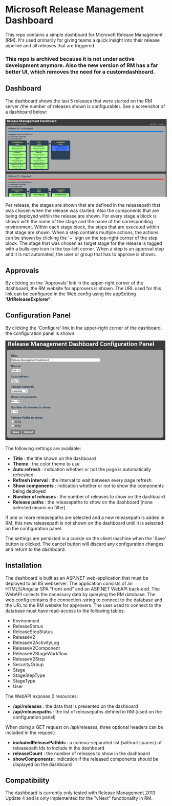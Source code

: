 # Microsoft Release Management Dashboard
This repo contains a simple dashboard for Microsoft Release Management (RM). It's used primarily for giving teams a quick insight into their release pipeline and all releases that are triggered. 

### This repo is archived because it is not under active development anymore. Also the new version of RM has a far better UI, which removes the need for a customdashboard.

## Dashboard
The dashboard shows the last 5 releases that were started on the RM server (the number of releases shown is configurable). See a screenshot of a dashboard below:

![Dashboard](dashboard.png "Dashboard")

Per release, the stages are shown that are defined in the releasepath that was chosen when the release was started.
Also the components that are being deployed within the release are shown.
For every stage a block is shown with the name of the stage and the name of the corresponding environment. 
Within each stage block, the steps that are executed within that stage are shown. When a step contains multiple actions, 
the actions can be shown by clicking the '+' sign on the top-right corner of the step block.
The stage that was chosen as target stage for the release is tagged with a bulls-eye icon in the top-left corner.
When a step is an approval step and it is not automated, the user or group that has to approve is shown.

## Approvals
By clicking on the 'Approvals' link in the upper-right corner of the dashboard, the RM website for approvers is shown. 
The URL used for this link can be configured in the Web.config using the appSetting **'UrlReleaseExplorer'**.

## Configuration Panel
By clicking the 'Configure' link in the upper-right corner of the dashboard, the configuration panel is shown: 

![Configuration Panel](configpanel.png "Configuration Panel")

The following settings are available:

- **Title** : the title shown on the dashboard
- **Theme** : the color theme to use
- **Auto refresh** : indication whether or not the page is automatically refreshed
- **Refresh interval** : the interval to wait between every page refresh
- **Show components** : indication whether or not to show the components being deployed
- **Number of releases** : the number of releases to show on the dashboard
- **Release paths** : the releasepaths to show on the dashboard (none selected means no filter)

If one or more releasepaths are selected and a new releasepath is added in RM, this new releasepath is not shown on the dashboard until it is selected on the configuration panel.

The settings are persisted in a cookie on the client machine when the 'Save' button is clicked.
The cancel button will discard any configuration changes and return to the dashboard.

## Installation
The dashboard is built as an ASP.NET web-application that must be deployed to an IIS webserver.
The application consists of an HTML5/Angular SPA "front-end" and an ASP.NET WebAPI back-end. 
The WebAPI collects the necessary data by querying the RM database.
The web.config contains the connection-string to connect to the database and the URL to the RM website for approvers. 
The user used to connect to the database must have read-access to the following tables:

- Environment
- ReleaseStatus
- ReleaseStepStatus
- ReleaseV2
- ReleaseV2ActivityLog
- ReleaseV2Component
- ReleaseV2StageWorkflow
- ReleaseV2Step
- SecurityGroup
- Stage
- StageStepType
- StageType
- User

The WebAPI exposes 2 resources:

- **/api/releases** : the data that is presented on the dashboard
- **/api/releasepaths** : the list of releasepaths defined in RM (used on the configuration panel)

When doing a GET request on /api/releases, three optional headers can be included in the request:

- **includedReleasePathIds** : a comma-separated list (without spaces) of releasepath Ids to include in the dashboard
- **releaseCount** : the number of releases to show in the dashboard
- **showComponents** : indication if the released components should be displayed on the dashboard

## Compatibility
The dashboard is currently only tested with Release Management 2013 Update 4 and is only implemented for the "vNext" functionality in RM. 

